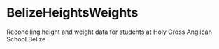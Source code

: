 BelizeHeightsWeights
====================

Reconciling height and weight data for students at Holy Cross Anglican School Belize
